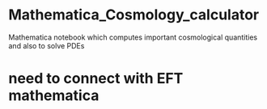 # Mathematica_Cosmology_calculator
Mathematica notebook which computes important cosmological quantities and also to solve PDEs
# need to connect with EFT mathematica
